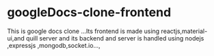 # googleDocs-clone-frontend
This is google docs clone ...Its frontend is made using reactjs,material-ui,and quill server and its backend and server is handled using nodejs ,expressjs ,mongodb,socket.io...,
